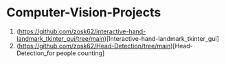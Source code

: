 # Computer-Vision-Projects
1. (https://github.com/zosk62/interactive-hand-landmark_tkinter_gui/tree/main)[Interactive-hand-landmark_tkinter_gui]
2. (https://github.com/zosk62/Head-Detection/tree/main)[Head-Detection_for people counting] 
